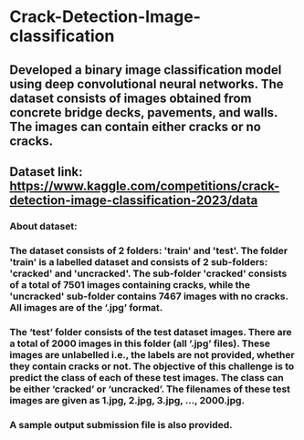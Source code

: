 # Crack-Detection-Image-classification
## Developed a binary image classification model using deep convolutional neural networks. The dataset consists of images obtained from concrete bridge decks, pavements, and walls. The images can contain either cracks or no cracks. 

## Dataset link: https://www.kaggle.com/competitions/crack-detection-image-classification-2023/data
### About dataset:
### The dataset consists of 2 folders: 'train' and 'test'. The folder 'train' is a labelled dataset and consists of 2 sub-folders: 'cracked' and 'uncracked'. The sub-folder 'cracked' consists of a total of 7501 images containing cracks, while the 'uncracked' sub-folder contains 7467 images with no cracks. All images are of the ‘.jpg’ format.
### The ‘test’ folder consists of the test dataset images. There are a total of 2000 images in this folder (all ‘.jpg’ files). These images are unlabelled i.e., the labels are not provided, whether they contain cracks or not. The objective of this challenge is to predict the class of each of these test images. The class can be either ‘cracked’ or ‘uncracked’. The filenames of these test images are given as 1.jpg, 2.jpg, 3.jpg, …, 2000.jpg.
### A sample output submission file is also provided.
